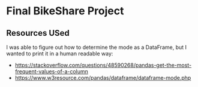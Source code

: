 # Final BikeShare Project

## Resources USed
I was able to figure out how to determine the mode as a DataFrame, but I wanted to print it in a human readable way:

- https://stackoverflow.com/questions/48590268/pandas-get-the-most-frequent-values-of-a-column
- https://www.w3resource.com/pandas/dataframe/dataframe-mode.php


